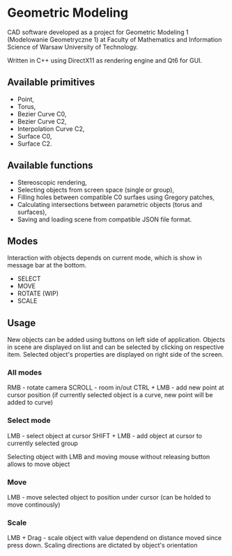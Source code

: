 # Geometric Modeling

CAD software developed as a project for Geometric Modeling 1 (Modelowanie Geometryczne 1) at Faculty of Mathematics and Information Science of Warsaw University of Technology.

Written in C++ using DirectX11 as rendering engine and Qt6 for GUI.

## Available primitives

- Point,
- Torus,
- Bezier Curve C0,
- Bezier Curve C2,
- Interpolation Curve C2,
- Surface C0,
- Surface C2.

## Available functions

- Stereoscopic rendering,
- Selecting objects from screen space (single or group),
- Filling holes between compatible C0 surfaes using Gregory patches,
- Calculating intersections between parametric objects (torus and surfaces),
- Saving and loading scene from compatible JSON file format.

## Modes

Interaction with objects depends on current mode, which is show in message bar at the bottom.

- SELECT
- MOVE
- ROTATE (WIP)
- SCALE

## Usage

New objects can be added using buttons on left side of application.
Objects in scene are displayed on list and can be selected by clicking on respective item.
Selected object's properties are displayed on right side of the screen.

### All modes

RMB - rotate camera
SCROLL - room in/out
CTRL + LMB - add new point at cursor position (if currently selected object is a curve, new point will be added to curve)

### Select mode

LMB - select object at cursor
SHIFT + LMB - add object at cursor to currently selected group

Selecting object with LMB and moving mouse without releasing button allows to move object

### Move

LMB - move selected object to position under cursor (can be holded to move continously)

### Scale

LMB + Drag - scale object with value dependend on distance moved since press down. Scaling directions are dictated by object's orientation
